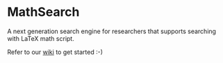 # MathSearch

A next generation search engine for researchers that supports searching with LaTeX math script.

Refer to our [wiki](https://github.com/CornellDataScience/MathSearch/wiki) to get started :-)
